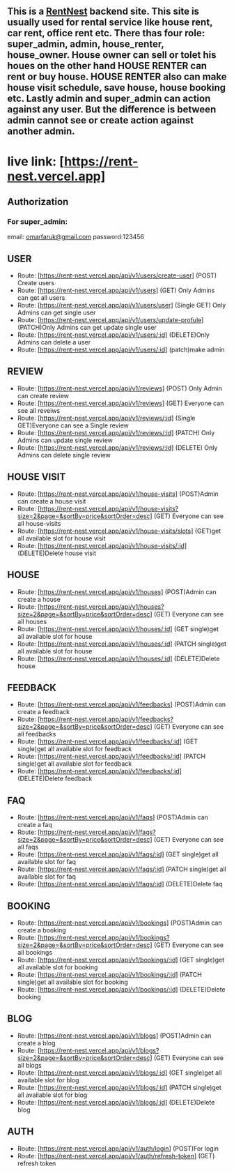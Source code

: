 ## This is a [RentNest](https://property-beta-three.vercel.app) backend site. This site is usually used for rental service like house rent, car rent, office rent etc. There thas four role: super_admin, admin, house_renter, house_owner. House owner can sell or tolet his houes on the other hand HOUSE RENTER can rent or buy house. HOUSE RENTER also can make house visit schedule, save house, house booking etc. Lastly admin and super_admin can action against any user. But the difference is between admin cannot see or create action against another admin.

# live link: [https://rent-nest.vercel.app]

## Authorization

### For super_admin:

email: omarfaruk@gmail.com
password:123456

## USER

- Route: [https://rent-nest.vercel.app/api/v1/users/create-user] (POST) Create users
- Route: [https://rent-nest.vercel.app/api/v1/users] (GET) Only Admins can get all users
- Route: [https://rent-nest.vercel.app/api/v1/users/user] (Single GET) Only Admins can get single user
- Route: [https://rent-nest.vercel.app/api/v1/users/update-profule] (PATCH)Only Admins can get update single user
- Route: [https://rent-nest.vercel.app/api/v1/users/:id] (DELETE)Only Admins can delete a user
- Route: [https://rent-nest.vercel.app/api/v1/users/:id] (patch)make admin

## REVIEW

- Route: [https://rent-nest.vercel.app/api/v1/reviews] (POST) Only Admin can create review
- Route: [https://rent-nest.vercel.app/api/v1/reviews] (GET) Everyone can see all reveiws
- Route: [https://rent-nest.vercel.app/api/v1/reviews/:id] (Single GET)Everyone can see a Single review
- Route: [https://rent-nest.vercel.app/api/v1/reviews/:id] (PATCH) Only Admins can update single review
- Route: [https://rent-nest.vercel.app/api/v1/reviews/:id] (DELETE) Only Admins can delete single review

## HOUSE VISIT

- Route: [https://rent-nest.vercel.app/api/v1/house-visits] (POST)Admin can create a house visit
- Route: [https://rent-nest.vercel.app/api/v1/house-visits?size=2&page=&sortBy=price&sortOrder=desc] (GET) Everyone can see all house-visits
- Route: [https://rent-nest.vercel.app/api/v1/house-visits/slots] (GET)get all available slot for house visit
- Route: [https://rent-nest.vercel.app/api/v1/house-visits/:id] (DELETE)Delete house visit

## HOUSE

- Route: [https://rent-nest.vercel.app/api/v1/houses] (POST)Admin can create a house
- Route: [https://rent-nest.vercel.app/api/v1/houses?size=2&page=&sortBy=price&sortOrder=desc] (GET) Everyone can see all houses
- Route: [https://rent-nest.vercel.app/api/v1/houses/:id] (GET single)get all available slot for house
- Route: [https://rent-nest.vercel.app/api/v1/houses/:id] (PATCH single)get all available slot for house
- Route: [https://rent-nest.vercel.app/api/v1/houses/:id] (DELETE)Delete house

## FEEDBACK

- Route: [https://rent-nest.vercel.app/api/v1/feedbacks] (POST)Admin can create a feedback
- Route: [https://rent-nest.vercel.app/api/v1/feedbacks?size=2&page=&sortBy=price&sortOrder=desc] (GET) Everyone can see all feedbacks
- Route: [https://rent-nest.vercel.app/api/v1/feedbacks/:id] (GET single)get all available slot for feedback
- Route: [https://rent-nest.vercel.app/api/v1/feedbacks/:id] (PATCH single)get all available slot for feedback
- Route: [https://rent-nest.vercel.app/api/v1/feedbacks/:id] (DELETE)Delete feedback

## FAQ

- Route: [https://rent-nest.vercel.app/api/v1/faqs] (POST)Admin can create a faq
- Route: [https://rent-nest.vercel.app/api/v1/faqs?size=2&page=&sortBy=price&sortOrder=desc] (GET) Everyone can see all faqs
- Route: [https://rent-nest.vercel.app/api/v1/faqs/:id] (GET single)get all available slot for faq
- Route: [https://rent-nest.vercel.app/api/v1/faqs/:id] (PATCH single)get all available slot for faq
- Route: [https://rent-nest.vercel.app/api/v1/faqs/:id] (DELETE)Delete faq

## BOOKING

- Route: [https://rent-nest.vercel.app/api/v1/bookings] (POST)Admin can create a booking
- Route: [https://rent-nest.vercel.app/api/v1/bookings?size=2&page=&sortBy=price&sortOrder=desc] (GET) Everyone can see all bookings
- Route: [https://rent-nest.vercel.app/api/v1/bookings/:id] (GET single)get all available slot for booking
- Route: [https://rent-nest.vercel.app/api/v1/bookings/:id] (PATCH single)get all available slot for booking
- Route: [https://rent-nest.vercel.app/api/v1/bookings/:id] (DELETE)Delete booking

## BLOG

- Route: [https://rent-nest.vercel.app/api/v1/blogs] (POST)Admin can create a blog
- Route: [https://rent-nest.vercel.app/api/v1/blogs?size=2&page=&sortBy=price&sortOrder=desc] (GET) Everyone can see all blogs
- Route: [https://rent-nest.vercel.app/api/v1/blogs/:id] (GET single)get all available slot for blog
- Route: [https://rent-nest.vercel.app/api/v1/blogs/:id] (PATCH single)get all available slot for blog
- Route: [https://rent-nest.vercel.app/api/v1/blogs/:id] (DELETE)Delete blog

## AUTH

- Route: [https://rent-nest.vercel.app/api/v1/auth/login] (POST)For login
- Route: [https://rent-nest.vercel.app/api/v1/auth/refresh-token] (GET) refresh token
